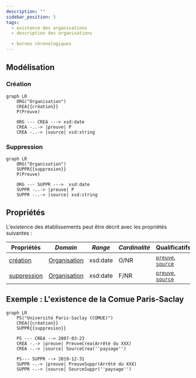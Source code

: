 ```yaml
---
description: ""
sidebar_position: 5
tags:
  - existence des organisations
  - description des organisations

  - bornes chronologiques
---
```


## Modélisation

### Création

```mermaid
graph LR
    ORG("Organisation")
    CREA{{création}}
    P(Preuve)

    ORG --- CREA ---> xsd:date
    CREA -..-> |preuve| P
    CREA -..-> |source| xsd:string
```
### Suppression

```mermaid
graph LR
    ORG("Organisation")
    SUPPR{{suppresion}}
    P(Preuve)
    
    ORG --- SUPPR --->  xsd:date
    SUPPR -..-> |preuve| P
    SUPPR -..-> |source| xsd:string
```

## Propriétés

L'existence des établissements peut être décrit avec les propriétés suivantes :

| **Propriétés**                                        | ***Domain***                                                      | ***Range*** | ***Cardinalité*** | **Qualificatifs**                                                                            |
| ----------------------------------------------------- | ----------------------------------------------------------------- | ----------- | ----------------- | -------------------------------------------------------------------------------------------- |
| [création](../Ontologie/Propriétés/création.md)       | [Organisation](../Ontologie/Classes/Organisation/Organisation.md) | xsd:date    | O/NR              | [`preuve`](../Ontologie/Propriétés/preuve.md), [`source`](../Ontologie/Propriétés/source.md) |
| [suppression](../Ontologie/Propriétés/suppression.md) | [Organisation](../Ontologie/Classes/Organisation/Organisation.md) | xsd:date    | F/NR              | [`preuve`](../Ontologie/Propriétés/preuve.md), [`source`](../Ontologie/Propriétés/source.md) |


## Exemple : L'existence de la Comue Paris-Saclay

```mermaid
graph LR
    PS("Université Paris-Saclay (COMUE)")
    CREA{{création}}
    SUPPR{{suppresion}}

    PS --- CREA --> 2007-03-23
    CREA -.-> |preuve| PreuveCrea(Arrêté du XXX)
    CREA -.-> |source| SourceCrea(''paysage'')
    
    PS--- SUPPR --> 2019-12-31
    SUPPR -.-> |preuve| PreuveSuppr(Arrêté du XXX)
    SUPPR -.-> |source| SourceSuppr(''paysage'')
```